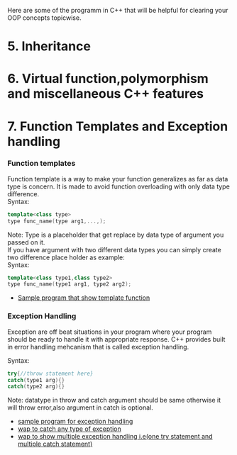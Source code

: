 Here are some of the programm in C++ that will be helpful for clearing your OOP concepts topicwise.

# 5. Inheritance
# 6. Virtual function,polymorphism and miscellaneous C++ features
# 7. Function Templates and Exception handling
### Function templates  
Function template is a way to make your function generalizes as far as data type is concern.
It is made to avoid function overloading with only data type difference.  
Syntax:  
```c++
template<class type>
type func_name(type arg1,...,);
```
Note:
Type is a placeholder that get replace by data type of argument you passed on it.  
If you have argument with two different data types you can simply create two difference place holder as example:  
Syntax:  
```c++  
template<class type1,class type2>
type func_name(type1 arg1, type2 arg2);
```
* [Sample program that show template function](https://github.com/Utshav-paudel/C-plus-programs/blob/b97e6a3f566ebc1bb00dc1facd9304f96c1e4984/code/Function%20template%20and%20Exception%20handling/Templates/function_temp.cpp)

### Exception Handling  
Exception are off beat situations in your program where your program should be ready to handle it with appropriate response. C++ provides built in error handling mehcanism that is called exception handling.  

Syntax:  
```C++
try{//throw statement here}
catch(type1 arg){}
catch(type2 arg){}
```
Note: datatype in throw and catch argument should be same otherwise it will throw error,also argument in catch is optional.  
* [sample program for exception handling](https://github.com/Utshav-paudel/C-plus-programs/blob/5ef5967083e233908b055e89266a256d5843031d/code/Function%20template%20and%20Exception%20handling/exception%20handling/sample_program_exception_handling.cpp)
* [wap to catch any type of exception](https://github.com/Utshav-paudel/C-plus-programs/blob/5ef5967083e233908b055e89266a256d5843031d/code/Function%20template%20and%20Exception%20handling/exception%20handling/wap%20to%20catch%20any%20type%20of%20exception.cpp)
* [wap to show multiple exception handling i.e(one try statement and multiple catch statement)](https://github.com/Utshav-paudel/C-plus-programs/blob/7827ac65c92afc5d488d9b63928e940f6578691a/code/Function%20template%20and%20Exception%20handling/exception%20handling/using%20multiple%20catch%20statement.cpp)
